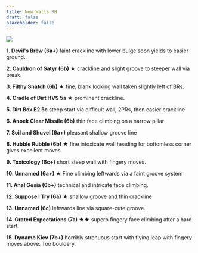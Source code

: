 ```yaml
---
title: New Walls RH
draft: false
placeholder: false
---
```



![](/img/south-wales/the-gower/OX6.gif)

**1\. Devil's Brew (6a+)** faint crackline with lower bulge soon yields to easier ground.

**2\. Cauldron of Satyr (6b) ★** crackline and slight groove to steeper wall via break.

**3\. Filthy Snatch (6b) ★** fine, blank looking wall taken slightly left of BRs.

**4\. Cradle of Dirt HVS 5a ★** prominent crackline.

**5\. Dirt Box E2 5c** steep start via difficult wall, 2PRs, then easier crackline

**6\. Anoek Clear Missile (6b)** thin face climbing on a narrow pillar

**7\. Soil and Shuvel (6a+)** pleasant shallow groove line

**8\. Hubble Rubble (6b) ★** fine intoxicate wall heading for bottomless corner gives excellent moves.

**9\. Toxicology (6c+)** short steep wall with fingery moves.

**10\. Unnamed (6a+) ★** Fine climbing leftwards via a faint groove system

**11\. Anal Gesia (6b+)** technical and intricate face climbing.

**12\. Suppose I Try (6a)** ★ shallow groove and thin crackline

**13\. Unnamed (6c)** leftwards line via square-cute groove.

**14\. Grated Expectations (7a) ★★** superb fingery face climbing after a hard start.

**15\. Dynamo Kiev (7b+)** horribly strenuous start with flying leap with fingery moves above. Too bouldery.